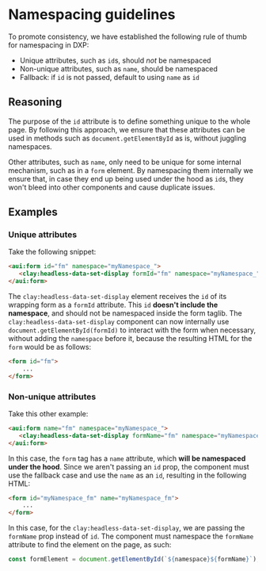 # Namespacing guidelines

To promote consistency, we have established the following rule of thumb for namespacing in DXP:

* Unique attributes, such as `id`s, should *not* be namespaced
* Non-unique attributes, such as `name`, should be namespaced
* Fallback: if `id` is not passed, default to using `name` as `id`

## Reasoning

The purpose of the `id` attribute is to define something unique to the whole page. By following this approach, we ensure that these attributes can be used in methods such as `document.getElementById` as is, without juggling namespaces. 

Other attributes, such as `name`, only need to be unique for some internal mechanism, such as in a `form` element. By namespacing them internally we ensure that, in case they end up being used under the hood as `id`s, they won't bleed into other components and cause duplicate issues.

## Examples

### Unique attributes

Take the following snippet:

```html
<aui:form id="fm" namespace="myNamespace_">
   <clay:headless-data-set-display formId="fm" namespace="myNamespace_" />
</aui:form>
```

The `clay:headless-data-set-display` element receives the `id` of its wrapping form as a `formId` attribute. This `id` **doesn't include the namespace**, and should not be namespaced inside the form taglib. The `clay:headless-data-set-display` component can now internally use `document.getElementById(formId)` to interact with the form when necessary, without adding the `namespace` before it, because the resulting HTML for the `form` would be as follows:

```html
<form id="fm">
    ...
</form>
```

### Non-unique attributes

Take this other example:

```html
<aui:form name="fm" namespace="myNamespace_">
   <clay:headless-data-set-display formName="fm" namespace="myNamespace_" />
</aui:form>
```

In this case, the `form` tag has a `name` attribute, which **will be namespaced under the hood**. Since we aren't passing an `id` prop, the component must use the fallback case and use the `name` as an `id`, resulting in the following HTML:

```html
<form id="myNamespace_fm" name="myNamespace_fm">
    ...
</form>
```

In this case, for the `clay:headless-data-set-display`, we are passing the `formName` prop instead of `id`. The component must namespace the `formName` attribute to find the element on the page, as such:

```js
const formElement = document.getElementById(`${namespace}${formName}`);
```
